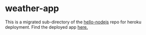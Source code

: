 # weather-app
This is a migrated sub-directory of the [hello-nodejs](https://github.com/tackyunicorn/hello-nodejs/tree/master/web-server) repo for heroku deployment. Find the deployed app [here.](https://tackyunicorn-weather.herokuapp.com/)